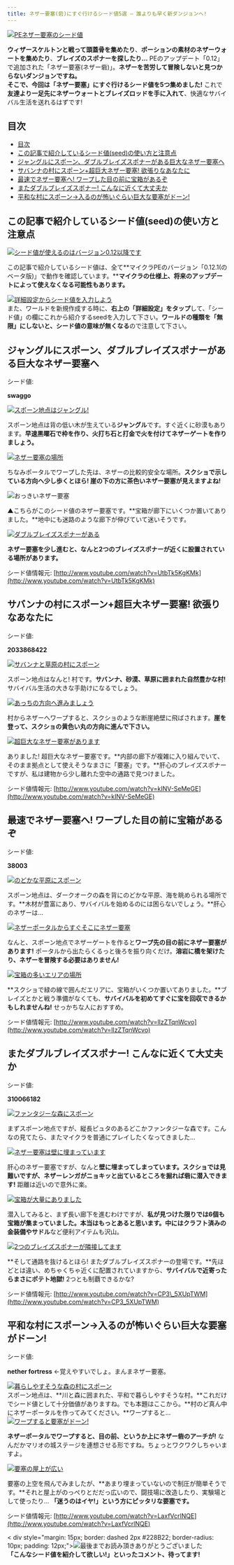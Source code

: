 ```yaml
---
title: ネザー要塞(砦)にすぐ行けるシード値5選 – 誰よりも早く新ダンジョンへ!
---
```


[![PEネザー要塞のシード値](https://cdn-ak.f.st-hatena.com/images/fotolife/s/sasigume/20210208/20210208152512.png)](#9/f/9f849d61.png "PEネザー要塞のシード値")

**ウィザースケルトンと戦って頭蓋骨を集めたり**、**ポーションの素材のネザーウォートを集めたり**、**ブレイズのスポナーを探したり…** PEのアップデート「0.12」で追加された「ネザー要塞(ネザー砦)」。**ネザーを苦労して冒険しないと見つからないダンジョンですね。  
**そこで、今回は「ネザー要塞」にすぐ行けるシード値を5つ集めました!**** これで**友達より一足先にネザーウォートとブレイズロッドを手に入れて**、快適なサバイバル生活を送れるはずです!

## 目次

- [目次](#目次)
- [この記事で紹介しているシード値(seed)の使い方と注意点](#この記事で紹介しているシード値seedの使い方と注意点)
- [ジャングルにスポーン、ダブルブレイズスポナーがある巨大なネザー要塞へ](#ジャングルにスポーンダブルブレイズスポナーがある巨大なネザー要塞へ)
- [サバンナの村にスポーン+超巨大ネザー要塞! 欲張りなあなたに](#サバンナの村にスポーン超巨大ネザー要塞-欲張りなあなたに)
- [最速でネザー要塞へ! ワープした目の前に宝箱があるぞ](#最速でネザー要塞へ-ワープした目の前に宝箱があるぞ)
- [またダブルブレイズスポナー! こんなに近くて大丈夫か](#またダブルブレイズスポナー-こんなに近くて大丈夫か)
- [平和な村にスポーン→入るのが怖いぐらい巨大な要塞がドーン!](#平和な村にスポーン入るのが怖いぐらい巨大な要塞がドーン)

## この記事で紹介しているシード値(seed)の使い方と注意点

[![シード値が使えるのはバージョン0.12以降です](https://cdn-ak.f.st-hatena.com/images/fotolife/s/sasigume/20210208/20210208130142.jpg)](#1/1/1167728e.jpg "シード値が使えるのはバージョン0.12以降です")

この記事で紹介しているシード値は、全て**マイクラPEのバージョン「0.12.1(のベータ版)」で動作を確認しています。****マイクラの仕様上、**将来のアップデートによって使えなくなる可能性もあります。****

[![詳細設定からシード値を入力しよう](https://cdn-ak.f.st-hatena.com/images/fotolife/s/sasigume/20210208/20210208154819.jpg)](#b/4/b41cc151.jpg "詳細設定からシード値を入力しよう")  
また、ワールドを新規作成する時に、**右上の「詳細設定」をタップ**して、「シード値」の欄にこれから紹介するseedを入力して下さい。**ワールドの種類を「無限」にしないと、シード値の意味が無くなる**ので注意して下さい。

## ジャングルにスポーン、ダブルブレイズスポナーがある巨大なネザー要塞へ

シード値:

**swaggo**

[![スポーン地点はジャングル!](https://cdn-ak.f.st-hatena.com/images/fotolife/s/sasigume/20210208/20210208130446.jpg)](#1/3/1357f4e0.jpg "スポーン地点はジャングル!")

スポーン地点は背の低い木が生えている**ジャングル**です。すぐ近くに砂漠もあります。**早速黒曜石で枠を作り、火打ち石と打金で火を付けてネザーゲートを作りましょう。**

[![ネザー要塞の場所](https://cdn-ak.f.st-hatena.com/images/fotolife/s/sasigume/20210208/20210208174543.jpg)](#e/9/e9a885f2.jpg "ネザー要塞の場所")

ちなみポータルでワープした先は、ネザーの比較的安全な場所。**スクショで示している方向へ少し歩くとほら! 崖の下の方に茶色いネザー要塞が見えますよね!**

![おっきいネザー要塞](https://cdn-ak.f.st-hatena.com/images/fotolife/s/sasigume/20210208/20210208162038.jpg)

▲こちらがこのシード値のネザー要塞です。**宝箱が廊下にいくつか置いてありました。**地中にも迷路のような廊下が伸びていて迷いそうです。

[![ダブルブレイズスポナーがある](https://cdn-ak.f.st-hatena.com/images/fotolife/s/sasigume/20210208/20210208160345.jpg)](#c/3/c3ceabf8.jpg "ダブルブレイズスポナーがある")

**ネザー要塞を少し進むと、なんと2つのブレイズスポナーが近くに設置されている場所があります。**

シード値情報元: [http://www.youtube.com/watch?v=UtbTk5KgKMk](http://www.youtube.com/watch?v=UtbTk5KgKMk)

## サバンナの村にスポーン+超巨大ネザー要塞! 欲張りなあなたに

シード値:

**2033868422**

[![サバンナと草原の村にスポーン](https://cdn-ak.f.st-hatena.com/images/fotolife/s/sasigume/20210208/20210208130702.jpg)](#1/5/157c4935.jpg "サバンナと草原の村にスポーン")

スポーン地点はなんと! 村です。**サバンナ、砂漠、草原に囲まれた自然豊かな村!** サバイバル生活の大きな手助けになるでしょう。

[![あっちの方向へ進みましょう](https://cdn-ak.f.st-hatena.com/images/fotolife/s/sasigume/20210208/20210208124803.jpg)](#0/3/03749ac8.jpg "あっちの方向へ進みましょう")

村からネザーへワープすると、スクショのような断崖絶壁に飛ばされます。**崖を登って、スクショの黄色い丸の方向に進んで下さい。**

[![超巨大なネザー要塞があります](https://cdn-ak.f.st-hatena.com/images/fotolife/s/sasigume/20210208/20210208130518.jpg)](#1/3/13bc2942.jpg "超巨大なネザー要塞があります")

ありました! 超巨大なネザー要塞です。**内部の廊下が複雑に入り組んでいて、そのまま拠点として使えそうなまさに「要塞」です。**肝心のブレイズスポナーですが、私は建物から少し離れた空中の通路で見つけました。

シード値情報元: [http://www.youtube.com/watch?v=kINV-SeMeGE](http://www.youtube.com/watch?v=kINV-SeMeGE)

## 最速でネザー要塞へ! ワープした目の前に宝箱があるぞ

シード値:

**38003**

[![のどかな平原にスポーン](https://cdn-ak.f.st-hatena.com/images/fotolife/s/sasigume/20210208/20210208131349.jpg)](#1/d/1d3a334a.jpg "のどかな平原にスポーン")

スポーン地点は、ダークオークの森を背にのどかな平原、海を眺められる場所です。**木材が豊富にあり、サバイバルを始めるのには困らないでしょう。**肝心のネザーは…

[![ネザーポータルからすぐそこにネザー要塞](https://cdn-ak.f.st-hatena.com/images/fotolife/s/sasigume/20210208/20210208135441.jpg)](#4/a/4aa9784b.jpg "ネザーポータルからすぐそこにネザー要塞")

なんと、スポーン地点でネザーゲートを作ると**ワープ先の目の前にネザー要塞があります!** ポータルから出たらくるっと後ろを振り向くだけ。**溶岩に橋を架けたり、ネザーを冒険する必要はありません!**

[![宝箱の多いエリアの場所](https://cdn-ak.f.st-hatena.com/images/fotolife/s/sasigume/20210208/20210208131557.jpg)](#1/f/1f6f435d.jpg "宝箱の多いエリアの場所")

**スクショで緑の線で囲んだエリアに、宝箱がいくつか置いてありました。**ブレイズとかと戦う準備がなくても、**サバイバルを初めてすぐに宝を回収できるかもしれませんね!** せっかちな人におすすめ。

シード値情報元: [http://www.youtube.com/watch?v=lIzZTqnWcvo](http://www.youtube.com/watch?v=lIzZTqnWcvo)

## またダブルブレイズスポナー! こんなに近くて大丈夫か

シード値:

**310066182**

[![ファンタジーな森にスポーン](https://cdn-ak.f.st-hatena.com/images/fotolife/s/sasigume/20210208/20210208143456.jpg)](#6/f/6f59aa5c.jpg "ファンタジーな森にスポーン")

まずスポーン地点ですが、縦長ピュタのあるどこかファンタジーな森です。こんなの見てたら、またマイクラを普通にプレイしたくなってきました…

[![ネザー要塞は壁に埋まっています](https://cdn-ak.f.st-hatena.com/images/fotolife/s/sasigume/20210208/20210208132324.jpg)](#2/7/274b6ed5.jpg "ネザー要塞は壁に埋まっています")

肝心のネザー要塞ですが、なんと**壁に埋まってしまっています。スクショでは見難いですが、ネザーレンガがニョキッと出ているところを掘れば砦に潜入できます!** 距離は近いので意外に楽。

[![宝箱が大量にありました](https://cdn-ak.f.st-hatena.com/images/fotolife/s/sasigume/20210208/20210208135021.jpg)](#4/6/4663f45d.jpg "宝箱が大量にありました")

潜入してみると、まず長い廊下を進むわけですが、**私が見つけた限りでは6個も宝箱が集まっていました。**本当はもっとあると思います。中には**クラフト済みの金装備やサドル**など便利アイテムも沢山。

[![2つのブレイズスポナーが隣接してます](https://cdn-ak.f.st-hatena.com/images/fotolife/s/sasigume/20210208/20210208164959.jpg)](#e/7/e76578d2.jpg "2つのブレイズスポナーが隣接してます")

**そして通路を抜けるとほら! またダブルブレイズスポナーの登場です。**先ほどとは違い、めちゃくちゃ近くに配置されていますから、**サバイバルで近寄ったらまさにポテト地獄!** 2つとも制覇できるかな?

シード値情報元: [http://www.youtube.com/watch?v=CP3\_5XUpTWM](http://www.youtube.com/watch?v=CP3_5XUpTWM)

## 平和な村にスポーン→入るのが怖いぐらい巨大な要塞がドーン!

シード値:

**nether fortress** ←覚えやすいでしょ。まんまネザー要塞。

[![暮らしやすそうな森の村にスポーン](https://cdn-ak.f.st-hatena.com/images/fotolife/s/sasigume/20210208/20210208133427.jpg)](#3/8/3800560a.jpg "暮らしやすそうな森の村にスポーン")  
スポーン地点は、**川と森に囲まれた、平和で暮らしやすそうな村。**これだけでシード値として十分価値がありますね。でも本題はここから。**村のど真ん中にネザーポータルを作ってみてください。**ワープすると…  
[![ワープすると要塞がドーン!](https://cdn-ak.f.st-hatena.com/images/fotolife/s/sasigume/20210208/20210208153606.jpg)](#a/8/a871a0d3.jpg "ワープすると要塞がドーン!")

**ネザーポータルでワープすると、目の前、というか上にネザー砦のアーチが!** なんだかマリオの城ステージを連想させる形ですね。ちょっとワクワクしちゃいますよ。

[![要塞の屋上が広い](https://cdn-ak.f.st-hatena.com/images/fotolife/s/sasigume/20210208/20210208175530.jpg)](#f/3/f37f2cf4.jpg "要塞の屋上が広い")

要塞の上空を飛んでみましたが、**あまり埋まっていないので制圧が簡単そうです。**それと屋上がのっぺりとだだっ広いので、闘技場に改造したり、実験場として使ったり… **「迷うのはイヤ!」という方にピッタリな要塞です。**

シード値情報元: [http://www.youtube.com/watch?v=LaxfVcrlNQE](http://www.youtube.com/watch?v=LaxfVcrlNQE)



< div style="margin: 15px; border: dashed 2px #228B22; border-radius: 10px; padding: 12px;">![最後までお読み頂きありがとうございました](https://cdn-ak.f.st-hatena.com/images/fotolife/s/sasigume/20210208/20210208133108.jpg)  
**「こんなシード値を紹介して欲しい!」といったコメント、待ってます!**

